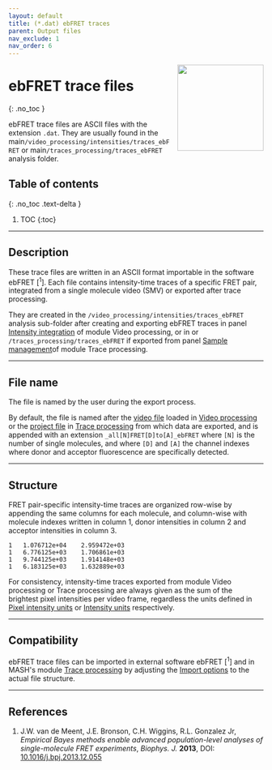 ```yaml
---
layout: default
title: (*.dat) ebFRET traces
parent: Output files
nav_exclude: 1
nav_order: 6
---
```


<img src="../assets/images/logos/logo-output-files_400px.png" width="170" style="float:right; margin-left: 15px;"/>

# ebFRET trace files
{: .no_toc }

ebFRET trace files are ASCII files with the extension `.dat`. They are usually found in the main`/video_processing/intensities/traces_ebFRET` or main`/traces_processing/traces_ebFRET` analysis folder.

## Table of contents
{: .no_toc .text-delta }

1. TOC
{:toc}


---

## Description

These trace files are written in an ASCII format importable in the software ebFRET [<sup>1</sup>].
Each file contains intensity-time traces of a specific FRET pair, integrated from a single molecule video (SMV) or exported after trace processing.

They are created in the `/video_processing/intensities/traces_ebFRET` analysis sub-folder after creating and exporting ebFRET traces in panel 
[Intensity integration](../video-processing/panels/panel-intensity-integration.html#create-and-export-intensity-time-traces) of module Video processing, or in or `/traces_processing/traces_ebFRET` if exported from panel 
[Sample management](../trace-processing/panels/panel-sample-management.html#export-processed-data)of module Trace processing.


---

## File name

The file is named by the user during the export process.

By default, the file is named after the <u>video file</u> loaded in 
[Video processing](../video-processing/panels/area-visualization.html#load-videoimage-file) or the <u>project file</u> in 
[Trace processing](../trace-processing/panels/area-project-management.html#project-list) from which data are exported, and is appended with an extension `_all[N]FRET[D]to[A]_ebFRET` where `[N]` is the number of single molecules, and where `[D]` and `[A]` the channel indexes where donor and acceptor fluorescence are specifically detected.


---

## Structure

FRET pair-specific intensity-time traces are organized row-wise by appending the same columns for each molecule, and column-wise with molecule indexes written in column 1, donor intensities in column 2 and acceptor intensities in column 3.

```
1	1.076712e+04	2.959472e+03
1	6.776125e+03	1.706861e+03
1	9.744125e+03	1.914148e+03
1	6.183125e+03	1.632889e+03
```

For consistency, intensity-time traces exported from module Video processing or Trace processing are always given as the sum of the brightest pixel intensities per video frame, regardless the units defined in
[Pixel intensity units](../video-processing/panels/panel-plot.html#pixel-intensity-units) or 
[Intensity units](../trace-processing/panels/panel-plot.html#intensity-units) respectively.


---

## Compatibility

ebFRET trace files can be imported in external software ebFRET [<sup>1</sup>] and in MASH's module
[Trace processing](../trace-processing/workflow.html#import-single-molecule-data) by adjusting the 
[Import options](../trace-processing/functionalities/set-import-options.html) to the actual file structure.


---

## References

1. J.W. van de Meent, J.E. Bronson, C.H. Wiggins, R.L. Gonzalez Jr, *Empirical Bayes methods enable advanced population-level analyses of single-molecule FRET experiments*, *Biophys. J.* **2013**, DOI: 
[10.1016/j.bpj.2013.12.055](https://dx.doi.org/10.1016%2Fj.bpj.2013.12.055)

